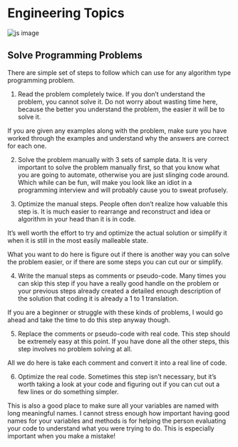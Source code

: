 # Engineering Topics
  
 ![js image](https://www.manbiz.com/wp-content/uploads/2017/01/Becoming-a-Software-Designer.jpg) 

## Solve Programming Problems
There are simple set of steps to follow which can use for any algorithm type programming problem.

1. Read the problem completely twice.
If you don’t understand the problem, you cannot solve it.  Do not worry about wasting time here, because the better you understand the problem, the easier it will be to solve it.

If you are given any examples along with the problem, make sure you have worked through the examples and understand why the answers are correct for each one.

2. Solve the problem manually with 3 sets of sample data.
It is very important to solve the problem manually first, so that you know what you are going to automate, otherwise you are just slinging code around.  Which while can be fun, will make you look like an idiot in a programming interview and will probably cause you to sweat profusely.

3. Optimize the manual steps.
People often don’t realize how valuable this step is.  It is much easier to rearrange and reconstruct and idea or algorithm in your head than it is in code.

It’s well worth the effort to try and optimize the actual solution or simplify it when it is still in the most easily malleable state.

What you want to do here is figure out if there is another way you can solve the problem easier, or if there are some steps you can cut our or simplify.

4. Write the manual steps as comments or pseudo-code.
Many times you can skip this step if you have a really good handle on the problem or your previous steps already created a detailed enough description of the solution that coding it is already a 1 to 1 translation.

If you are a beginner or struggle with these kinds of problems, I would go ahead and take the time to do this step anyway though.

5. Replace the comments or pseudo-code with real code.
This step should be extremely easy at this point.  If you have done all the other steps, this step involves no problem solving at all.

All we do here is take each comment and convert it into a real line of code.

6. Optimize the real code.
Sometimes this step isn’t necessary, but it’s worth taking a look at your code and figuring out if you can cut out a few lines or do something simpler.

This is also a good place to make sure all your variables are named with long meaningful names.  I cannot stress enough how important having good names for your variables and methods is for helping the person evaluating your code to understand what you were trying to do.  This is especially important when you make a mistake!
  


              
